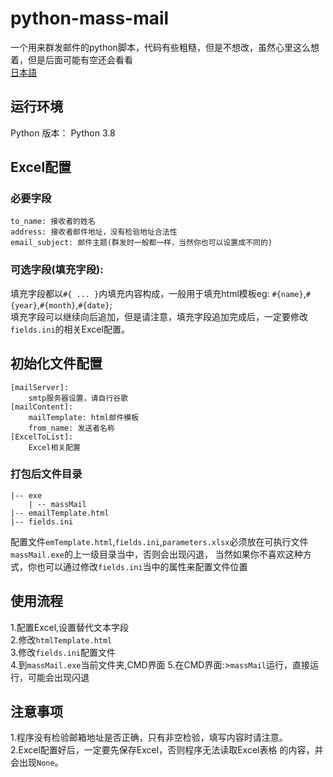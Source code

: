 # python-mass-mail 
一个用来群发邮件的python脚本，代码有些粗糙，但是不想改，虽然心里这么想着，但是后面可能有空还会看看  
[日本語](readme_japanese.md)

## 运行环境
Python 版本： Python 3.8

## Excel配置
### 必要字段
    to_name: 接收者的姓名  
    address: 接收者邮件地址，没有检验地址合法性  
    email_subject: 邮件主题(群发时一般都一样，当然你也可以设置成不同的)  
### 可选字段(填充字段):
填充字段都以`#{ ... }`内填充内容构成，一般用于填充html模板eg: `#{name}`,`#{year}`,`#{month}`,`#{date}`;  
填充字段可以继续向后追加，但是请注意，填充字段追加完成后，一定要修改`fields.ini`的相关Excel配置。 
    
## 初始化文件配置
    [mailServer]: 
        smtp服务器设置，请自行谷歌
    [mailContent]:
        mailTemplate: html邮件模板
        from_name: 发送者名称
    [ExcelToList]:
        Excel相关配置 
### 打包后文件目录
    |-- exe
        | -- massMail
    |-- emailTemplate.html
    |-- fields.ini
配置文件`emTemplate.html`,`fields.ini`,`parameters.xlsx`必须放在可执行文件`massMail.exe`的上一级目录当中，否则会出现闪退，
当然如果你不喜欢这种方式，你也可以通过修改`fields.ini`当中的属性来配置文件位置

## 使用流程
1.配置Excel,设置替代文本字段  
2.修改`htmlTemplate.html`  
3.修改`fields.ini`配置文件  
4.到`massMail.exe`当前文件夹,CMD界面
5.在CMD界面:>`massMail`运行，直接运行，可能会出现闪退

## 注意事项
1.程序没有检验邮箱地址是否正确，只有非空检验，填写内容时请注意。  
2.Excel配置好后，一定要先保存Excel，否则程序无法读取Excel表格
的内容，并会出现`None`。


